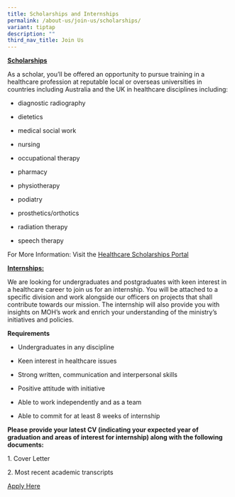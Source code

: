 ```yaml
---
title: Scholarships and Internships
permalink: /about-us/join-us/scholarships/
variant: tiptap
description: ""
third_nav_title: Join Us
---
```

<p><strong><u>Scholarships</u></strong></p><p>As a scholar, you’ll be offered an opportunity to pursue training in a healthcare profession at reputable local or overseas universities in countries including Australia and the UK in healthcare disciplines including:</p><ul><li><p>diagnostic radiography</p></li><li><p>dietetics</p></li><li><p>medical social work</p></li><li><p>nursing</p></li><li><p>occupational therapy</p></li><li><p>pharmacy</p></li><li><p>physiotherapy</p></li><li><p>podiatry</p></li><li><p>prosthetics/orthotics</p></li><li><p>radiation therapy</p></li><li><p>speech therapy</p></li></ul><p>For More Information: Visit the <a href="https://www.healthcarescholarships.sg/" rel="noopener noreferrer nofollow" target="_blank"><u>Healthcare Scholarships Portal</u></a></p><p></p><p><strong><u>Internships:</u></strong></p><p>We are looking for undergraduates and postgraduates with keen interest in a healthcare career to join us for an internship. You will be attached to a specific division and work alongside our officers on projects that shall contribute towards our mission. The internship will also provide you with insights on MOH’s work and enrich your understanding of the ministry’s initiatives and policies.</p><p><strong>Requirements</strong></p><ul data-tight="true" class="tight"><li><p>Undergraduates in any discipline</p></li><li><p>Keen interest in healthcare issues</p></li><li><p>Strong written, communication and interpersonal skills</p></li><li><p>Positive attitude with initiative</p></li><li><p>Able to work independently and as a team</p></li><li><p>Able to commit for at least 8 weeks of internship</p><p></p></li></ul><p><strong>Please provide your latest CV (indicating your expected year of graduation and areas of interest for internship) along with the following documents:</strong></p><p>1. Cover Letter</p><p>2. Most recent academic transcripts</p><p><a href="https://careers.pageuppeople.com/688/cwlive/en/job/513343/ministry-of-health-internship-interest-submission" rel="noopener noreferrer nofollow" target="_blank">Apply Here</a></p><p></p>